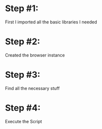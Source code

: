 <h1>Step #1:</h1>
First I imported all the basic libraries I needed

<h1>Step #2:</h1>
Created the browser instance

<h1>Step #3:</h1>
Find all the necessary stuff

<h1>Step #4:</h1>
Execute the Script
